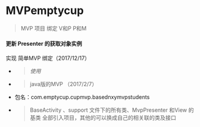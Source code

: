# MVPemptycup
>MVP 项目 绑定 V和P  P和M
#### 更新 Presenter 的获取对象实例
实现 简单MVP 绑定（2017/12/17）
*  >*使用*
*  >java版的MVP （2017/2/7）
*  包名：com.emptycup.cupmvp.basednxymvpstudents
*  >BaseActivity 、support 文件下的所有类、MvpPresenter
  和View 的基类 全部引入项目，其他的可以换成自己的相关联的类及接口

